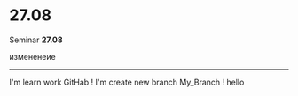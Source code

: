 # 27.08

Seminar **27.08**

измененеие
_____________________
I'm learn work GitHab !
I'm create new branch My_Branch !
hello
